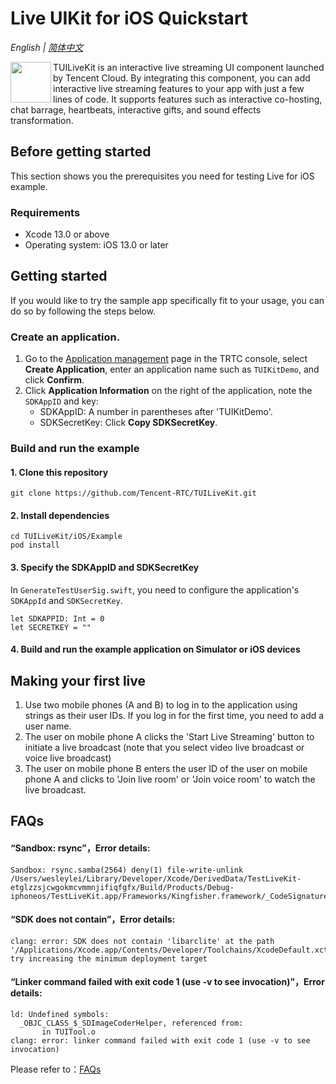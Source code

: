# Live UIKit for iOS Quickstart

_English | [简体中文](README-zh_CN.md)_

<img src="https://qcloudimg.tencent-cloud.cn/raw/ec034fc6e4cf42cae579d32f5ab434a1.png" align="left" width=65 height=65>TUILiveKit is an interactive live streaming UI component launched by Tencent Cloud. By integrating this component, you can add interactive live streaming features to your app with just a few lines of code. It supports features such as interactive co-hosting, chat barrage, heartbeats, interactive gifts, and sound effects transformation.

## Before getting started

This section shows you the prerequisites you need for testing Live for iOS example.

### Requirements

- Xcode 13.0 or above
- Operating system: iOS 13.0 or later

## Getting started

If you would like to try the sample app specifically fit to your usage, you can do so by following the steps below.

### Create an application.

1. Go to the [Application management](https://console.trtc.io/app) page in the TRTC console, select **Create Application**, enter an application name such as `TUIKitDemo`, and click **Confirm**.
2. Click **Application Information** on the right of the application, note the `SDKAppID` and key:
   - SDKAppID: A number in parentheses after 'TUIKitDemo'.
   - SDKSecretKey: Click **Copy SDKSecretKey**.

### Build and run the example

#### 1. Clone this repository

```
git clone https://github.com/Tencent-RTC/TUILiveKit.git
```

#### 2. Install dependencies

```
cd TUILiveKit/iOS/Example
pod install
```

#### 3. Specify the SDKAppID and SDKSecretKey

In `GenerateTestUserSig.swift`, you need to configure the application's `SDKAppId` and `SDKSecretKey`.

```
let SDKAPPID: Int = 0
let SECRETKEY = ""
```

#### 4. Build and run the example application on Simulator or iOS devices

## Making your first live

1. Use two mobile phones (A and B) to log in to the application using strings as their user IDs. If you log in for the first time, you need to add a user name.
2. The user on mobile phone A clicks the 'Start Live Streaming' button to initiate a live broadcast (note that you select video live broadcast or voice live broadcast)
3. The user on mobile phone B enters the user ID of the user on mobile phone A and clicks to 'Join live room' or 'Join voice room' to watch the live broadcast.

## FAQs
#### “Sandbox: rsync”，Error details:

```
Sandbox: rsync.samba(2564) deny(1) file-write-unlink /Users/wesleylei/Library/Developer/Xcode/DerivedData/TestLiveKit-etglzzsjcwgokmcvmmnjifiqfgfx/Build/Products/Debug-iphoneos/TestLiveKit.app/Frameworks/Kingfisher.framework/_CodeSignature

```

#### “SDK does not contain”，Error details:
```
clang: error: SDK does not contain 'libarclite' at the path '/Applications/Xcode.app/Contents/Developer/Toolchains/XcodeDefault.xctoolchain/usr/lib/arc/libarclite_iphoneos.a'; try increasing the minimum deployment target
```
#### “Linker command failed with exit code 1 (use -v to see invocation)”，Error details:

```
ld: Undefined symbols:
  _OBJC_CLASS_$_SDImageCoderHelper, referenced from:
       in TUITool.o
clang: error: linker command failed with exit code 1 (use -v to see invocation)
```
Please refer to：[FAQs](https://trtc.io/document/60048?platform=ios&product=live&menulabel=uikit)
